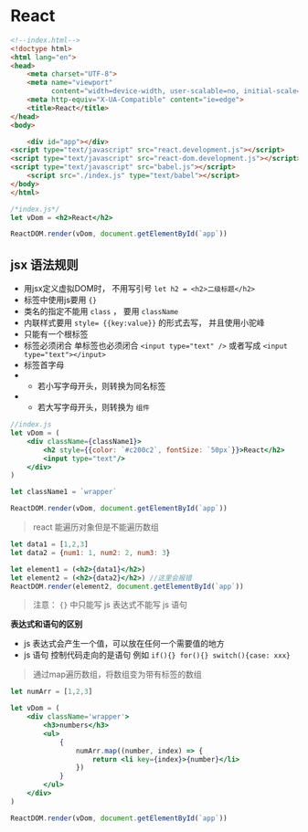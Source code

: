 # React

```html
<!--index.html-->
<!doctype html>
<html lang="en">
<head>
    <meta charset="UTF-8">
    <meta name="viewport"
          content="width=device-width, user-scalable=no, initial-scale=1.0, maximum-scale=1.0, minimum-scale=1.0">
    <meta http-equiv="X-UA-Compatible" content="ie=edge">
    <title>React</title>
</head>
<body>

    <div id="app"></div>
<script type="text/javascript" src="react.development.js"></script>
<script type="text/javascript" src="react-dom.development.js"></script>
<script type="text/javascript" src="babel.js"></script>
    <script src="./index.js" type="text/babel"></script>
</body>
</html>
```

```jsx
/*index.js*/
let vDom = <h2>React</h2>

ReactDOM.render(vDom, document.getElementById(`app`))
```

## jsx 语法规则

- 用jsx定义虚拟DOM时， 不用写引号 ```let h2 = <h2>二级标题</h2>```
- 标签中使用js要用 ```{}```
- 类名的指定不能用 ```class``` ， 要用 ```className```
- 内联样式要用 ```style= {{key:value}}``` 的形式去写， 并且使用小驼峰
- 只能有一个根标签
- 标签必须闭合 单标签也必须闭合 ```<input type="text" />``` 或者写成  ```<input type="text"></input>```
- 标签首字母
- - 若小写字母开头，则转换为同名标签
- - 若大写字母开头，则转换为 ```组件```

```jsx
//index.js
let vDom = (
    <div className={className1}>
        <h2 style={{color: `#c200c2`, fontSize: `50px`}}>React</h2>
        <input type="text"/>
    </div>
)

let className1 = `wrapper`

ReactDOM.render(vDom, document.getElementById(`app`))
```

> react 能遍历对象但是不能遍历数组

```jsx
let data1 = [1,2,3]
let data2 = {num1: 1, num2: 2, num3: 3}

let element1 = (<h2>{data1}</h2>)
let element2 = (<h2>{data2}</h2>) //这里会报错
ReactDOM.render(element2, document.getElementById(`app`))
```

> 注意： ```{}``` 中只能写 js 表达式不能写 js 语句

**表达式和语句的区别**

- js 表达式会产生一个值，可以放在任何一个需要值的地方
- js 语句 控制代码走向的是语句 例如 ```if(){} for(){} switch(){case: xxx} ```

> 通过map遍历数组，将数组变为带有标签的数组

```jsx
let numArr = [1,2,3]

let vDom = (
    <div className='wrapper'>
        <h3>numbers</h3>
        <ul>
            {
                numArr.map((number, index) => {
                    return <li key={index}>{number}</li>
                })
            }
        </ul>
    </div>
)

ReactDOM.render(vDom, document.getElementById(`app`))
```


















